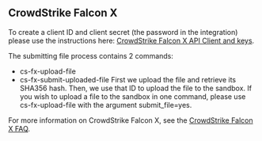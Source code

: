 ## CrowdStrike Falcon X
To create a client ID and client secret (the password in the integration) please use the instructions here: 
[CrowdStrike Falcon X API Client and keys](https://falcon.crowdstrike.com/support/api-clients-and-keys).

The submitting file process contains 2 commands:
* cs-fx-upload-file
* cs-fx-submit-uploaded-file
First we upload the file and retrieve its SHA356 hash. Then, we use that ID to upload the file to the sandbox.
If you wish to upload a file to the sandbox in one command, please use cs-fx-upload-file with the argument submit_file=yes.

For more information on CrowdStrike Falcon X, see the [CrowdStrike Falcon X FAQ](https://www.crowdstrike.com/endpoint-security-products/falcon-x-threat-intelligence/crowdstrike-falcon-x-faq/).
